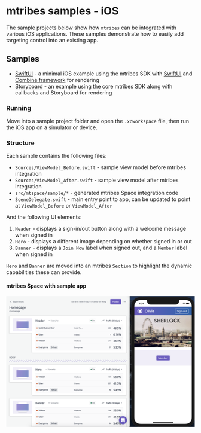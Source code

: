 # mtribes samples - iOS

The sample projects below show how `mtribes` can be integrated with various iOS applications.
These samples demonstrate how to easily add targeting control into an existing app.

## Samples

- [SwiftUI](/samples-swiftui) - a minimal iOS example using the mtribes SDK with
  [SwiftUI](https://developer.apple.com/documentation/swiftui) and
  [Combine framework](https://developer.apple.com/documentation/combine) for rendering
- [Storyboard](/samples-storyboard) - an example using the core mtribes SDK along with callbacks
  and Storyboard for rendering

### Running

Move into a sample project folder and open the `.xcworkspace` file, then run the iOS app on a simulator or device.

### Structure

Each sample contains the following files:

- `Sources/ViewModel_Before.swift` - sample view model before mtribes integration
- `Sources/ViewModel_After.swift` - sample view model after mtribes integration
- `src/mtspace/sample/*` - generated mtribes Space integration code
- `SceneDelegate.swift` - main entry point to app, can be updated to point at
  `ViewModel_Before` or `ViewModel_After`

And the following UI elements:

1. `Header` - displays a sign-in/out button along with a welcome message when signed in
2. `Hero` - displays a different image depending on whether signed in or out
3. `Banner` - displays a `Join Now` label when signed out, and a `Member` label when
signed in

`Hero` and `Banner` are moved into an mtribes `Section` to highlight the dynamic
capabilities these can provide.

#### mtribes Space with sample app

![sample](sample.png)
